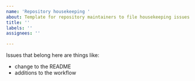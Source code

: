 ```yaml
---
name: 'Repository housekeeping '
about: Template for repository maintainers to file housekeeping issues
title: ''
labels: ''
assignees: ''

---
```


Issues that belong here are things like:
- change to the README
- additions to the workflow
